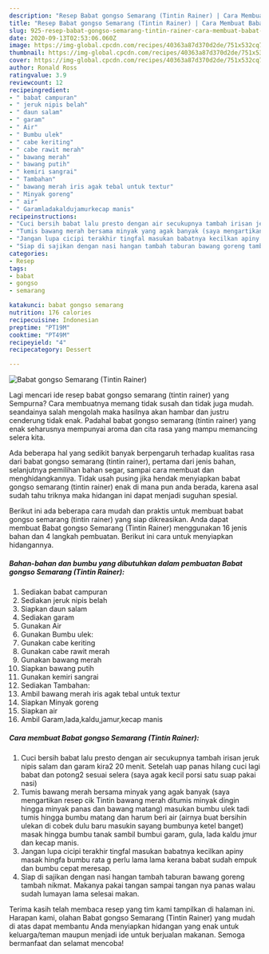 ```yaml
---
description: "Resep Babat gongso Semarang (Tintin Rainer) | Cara Membuat Babat gongso Semarang (Tintin Rainer) Yang Enak Dan Mudah"
title: "Resep Babat gongso Semarang (Tintin Rainer) | Cara Membuat Babat gongso Semarang (Tintin Rainer) Yang Enak Dan Mudah"
slug: 925-resep-babat-gongso-semarang-tintin-rainer-cara-membuat-babat-gongso-semarang-tintin-rainer-yang-enak-dan-mudah
date: 2020-09-13T02:53:06.060Z
image: https://img-global.cpcdn.com/recipes/40363a87d370d2de/751x532cq70/babat-gongso-semarang-tintin-rainer-foto-resep-utama.jpg
thumbnail: https://img-global.cpcdn.com/recipes/40363a87d370d2de/751x532cq70/babat-gongso-semarang-tintin-rainer-foto-resep-utama.jpg
cover: https://img-global.cpcdn.com/recipes/40363a87d370d2de/751x532cq70/babat-gongso-semarang-tintin-rainer-foto-resep-utama.jpg
author: Ronald Ross
ratingvalue: 3.9
reviewcount: 12
recipeingredient:
- " babat campuran"
- " jeruk nipis belah"
- " daun salam"
- " garam"
- " Air"
- " Bumbu ulek"
- " cabe keriting"
- " cabe rawit merah"
- " bawang merah"
- " bawang putih"
- " kemiri sangrai"
- " Tambahan"
- " bawang merah iris agak tebal untuk textur"
- " Minyak goreng"
- " air"
- " Garamladakaldujamurkecap manis"
recipeinstructions:
- "Cuci bersih babat lalu presto dengan air secukupnya tambah irisan jeruk nipis salam dan garam kira2 20 menit. Setelah uap panas hilang cuci lagi babat dan potong2 sesuai selera (saya agak kecil porsi satu suap pakai nasi)"
- "Tumis bawang merah bersama minyak yang agak banyak (saya mengartikan resep cik Tintin bawang merah ditumis minyak dingin hingga minyak panas dan bawang matang) masukan bumbu ulek tadi tumis hingga bumbu matang dan harum beri air (airnya buat bersihin ulekan di cobek dulu baru masukin sayang bumbunya ketel banget) masak hingga bumbu tanak sambil bumbui garam, gula, lada kaldu jmur dan kecap manis."
- "Jangan lupa cicipi terakhir tingfal masukan babatnya kecilkan apiny masak hingfa bumbu rata g perlu lama lama kerana babat sudah empuk dan bumbu cepat meresap."
- "Siap di sajikan dengan nasi hangan tambah taburan bawang goreng tambah nikmat. Makanya pakai tangan sampai tangan nya panas walau sudah lumayan lama selesai makan."
categories:
- Resep
tags:
- babat
- gongso
- semarang

katakunci: babat gongso semarang 
nutrition: 176 calories
recipecuisine: Indonesian
preptime: "PT19M"
cooktime: "PT49M"
recipeyield: "4"
recipecategory: Dessert

---
```



![Babat gongso Semarang (Tintin Rainer)](https://img-global.cpcdn.com/recipes/40363a87d370d2de/751x532cq70/babat-gongso-semarang-tintin-rainer-foto-resep-utama.jpg)

Lagi mencari ide resep babat gongso semarang (tintin rainer) yang Sempurna? Cara membuatnya memang tidak susah dan tidak juga mudah. seandainya salah mengolah maka hasilnya akan hambar dan justru cenderung tidak enak. Padahal babat gongso semarang (tintin rainer) yang enak seharusnya mempunyai aroma dan cita rasa yang mampu memancing selera kita.

Ada beberapa hal yang sedikit banyak berpengaruh terhadap kualitas rasa dari babat gongso semarang (tintin rainer), pertama dari jenis bahan, selanjutnya pemilihan bahan segar, sampai cara membuat dan menghidangkannya. Tidak usah pusing jika hendak menyiapkan babat gongso semarang (tintin rainer) enak di mana pun anda berada, karena asal sudah tahu triknya maka hidangan ini dapat menjadi suguhan spesial.




Berikut ini ada beberapa cara mudah dan praktis untuk membuat babat gongso semarang (tintin rainer) yang siap dikreasikan. Anda dapat membuat Babat gongso Semarang (Tintin Rainer) menggunakan 16 jenis bahan dan 4 langkah pembuatan. Berikut ini cara untuk menyiapkan hidangannya.

<!--inarticleads1-->

##### Bahan-bahan dan bumbu yang dibutuhkan dalam pembuatan Babat gongso Semarang (Tintin Rainer):

1. Sediakan  babat campuran
1. Sediakan  jeruk nipis belah
1. Siapkan  daun salam
1. Sediakan  garam
1. Gunakan  Air
1. Gunakan  Bumbu ulek:
1. Gunakan  cabe keriting
1. Gunakan  cabe rawit merah
1. Gunakan  bawang merah
1. Siapkan  bawang putih
1. Gunakan  kemiri sangrai
1. Sediakan  Tambahan:
1. Ambil  bawang merah iris agak tebal untuk textur
1. Siapkan  Minyak goreng
1. Siapkan  air
1. Ambil  Garam,lada,kaldu,jamur,kecap manis




<!--inarticleads2-->

##### Cara membuat Babat gongso Semarang (Tintin Rainer):

1. Cuci bersih babat lalu presto dengan air secukupnya tambah irisan jeruk nipis salam dan garam kira2 20 menit. Setelah uap panas hilang cuci lagi babat dan potong2 sesuai selera (saya agak kecil porsi satu suap pakai nasi)
1. Tumis bawang merah bersama minyak yang agak banyak (saya mengartikan resep cik Tintin bawang merah ditumis minyak dingin hingga minyak panas dan bawang matang) masukan bumbu ulek tadi tumis hingga bumbu matang dan harum beri air (airnya buat bersihin ulekan di cobek dulu baru masukin sayang bumbunya ketel banget) masak hingga bumbu tanak sambil bumbui garam, gula, lada kaldu jmur dan kecap manis.
1. Jangan lupa cicipi terakhir tingfal masukan babatnya kecilkan apiny masak hingfa bumbu rata g perlu lama lama kerana babat sudah empuk dan bumbu cepat meresap.
1. Siap di sajikan dengan nasi hangan tambah taburan bawang goreng tambah nikmat. Makanya pakai tangan sampai tangan nya panas walau sudah lumayan lama selesai makan.




Terima kasih telah membaca resep yang tim kami tampilkan di halaman ini. Harapan kami, olahan Babat gongso Semarang (Tintin Rainer) yang mudah di atas dapat membantu Anda menyiapkan hidangan yang enak untuk keluarga/teman maupun menjadi ide untuk berjualan makanan. Semoga bermanfaat dan selamat mencoba!
